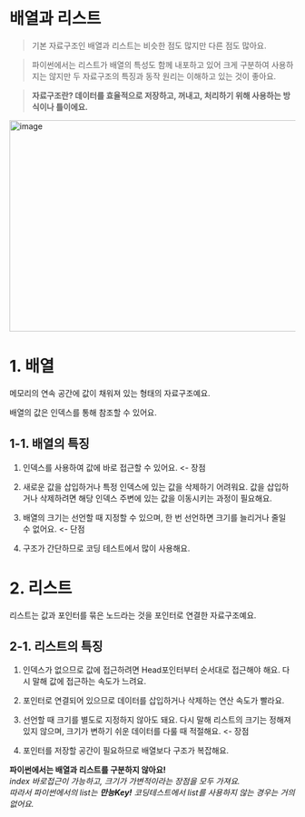 배열과 리스트
=================
> 기본 자료구조인 배열과 리스트는 비슷한 점도 많지만 다른 점도 많아요.

> 파이썬에서는 리스트가 배열의 특성도 함께 내포하고 있어 크게 구분하여 사용하지는 않지만 두 자료구조의 특징과 동작 원리는 이해하고 있는 것이 좋아요.

> **자료구조란? 데이터를 효율적으로 저장하고, 꺼내고, 처리하기 위해 사용하는 방식이나 틀이에요.**  
<img width="577" height="372" alt="image" src="https://github.com/user-attachments/assets/05e176a5-4347-4bfc-8a86-6479fe42f581" />

# 1. 배열

메모리의 연속 공간에 값이 채워져 있는 형태의 자료구조예요.  

배열의 값은 인덱스를 통해 참조할 수 있어요.  

## 1-1. 배열의 특징
1. 인덱스를 사용하여 값에 바로 접근할 수 있어요. <- 장점
   
2. 새로운 값을 삽입하거나 특정 인덱스에 있는 값을 삭제하기 어려워요. 값을 삽입하거나 삭제하려면 해당 인덱스 주변에 있는 값을 이동시키는 과정이 필요해요.
   
3. 배열의 크기는 선언할 때 지정할 수 있으며, 한 번 선언하면 크기를 늘리거나 줄일 수 없어요. <- 단점
   
4. 구조가 간단하므로 코딩 테스트에서 많이 사용해요.

# 2. 리스트

리스트는 값과 포인터를 묶은 노드라는 것을 포인터로 연결한 자료구조예요.

## 2-1. 리스트의 특징
1. 인덱스가 없으므로 값에 접근하려면 Head포인터부터 순서대로 접근해야 해요. 다시 말해 값에 접근하는 속도가 느려요.
 
2. 포인터로 연결되어 있으므로 데이터를 삽입하거나 삭제하는 연산 속도가 빨라요.
   
3. 선언할 때 크기를 별도로 지정하지 않아도 돼요. 다시 말해 리스트의 크기는 정해져 있지 않으며, 크기가 변하기 쉬운 데이터를 다룰 때 적절해요. <- 장점
 
4. 포인터를 저장할 공간이 필요하므로 배열보다 구조가 복잡해요.

**파이썬에서는 배열과 리스트를 구분하지 않아요!**  
*index 바로접근이 가능하고, 크기가 가변적이라는 장점을 모두 가져요.*  
*따라서 파이썬에서의 list는 **만능Key!** 코딩테스트에서 list를 사용하지 않는 경우는 거의 없어요.*
